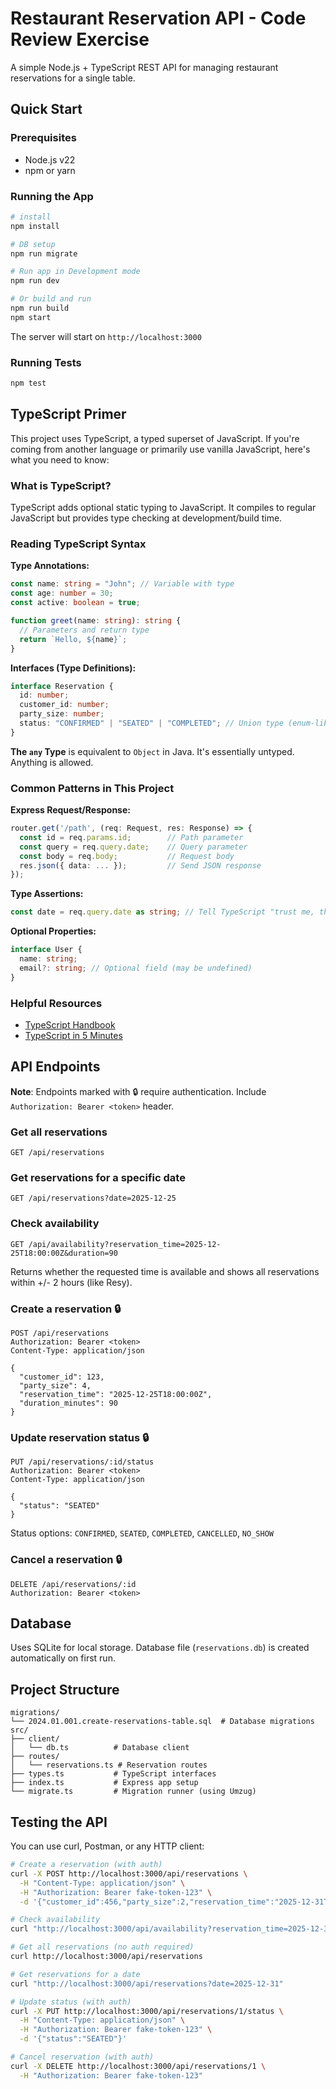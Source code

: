 # Restaurant Reservation API - Code Review Exercise

A simple Node.js + TypeScript REST API for managing restaurant reservations for a single table.

## Quick Start

### Prerequisites

- Node.js v22
- npm or yarn

### Running the App

```bash
# install
npm install

# DB setup
npm run migrate

# Run app in Development mode
npm run dev

# Or build and run
npm run build
npm start
```

The server will start on `http://localhost:3000`

### Running Tests

```bash
npm test
```

## TypeScript Primer

This project uses TypeScript, a typed superset of JavaScript. If you're coming from another language or primarily use vanilla JavaScript, here's what you need to know:

### What is TypeScript?

TypeScript adds optional static typing to JavaScript. It compiles to regular JavaScript but provides type checking at development/build time.

### Reading TypeScript Syntax

**Type Annotations:**

```typescript
const name: string = "John"; // Variable with type
const age: number = 30;
const active: boolean = true;

function greet(name: string): string {
  // Parameters and return type
  return `Hello, ${name}`;
}
```

**Interfaces (Type Definitions):**

```typescript
interface Reservation {
  id: number;
  customer_id: number;
  party_size: number;
  status: "CONFIRMED" | "SEATED" | "COMPLETED"; // Union type (enum-like)
}
```

**The `any` Type** is equivalent to `Object` in Java. It's essentially untyped. Anything is allowed.

### Common Patterns in This Project

**Express Request/Response:**

```typescript
router.get('/path', (req: Request, res: Response) => {
  const id = req.params.id;        // Path parameter
  const query = req.query.date;    // Query parameter
  const body = req.body;           // Request body
  res.json({ data: ... });         // Send JSON response
});
```

**Type Assertions:**

```typescript
const date = req.query.date as string; // Tell TypeScript "trust me, this is a string"
```

**Optional Properties:**

```typescript
interface User {
  name: string;
  email?: string; // Optional field (may be undefined)
}
```

### Helpful Resources

- [TypeScript Handbook](https://www.typescriptlang.org/docs/handbook/intro.html)
- [TypeScript in 5 Minutes](https://www.typescriptlang.org/docs/handbook/typescript-in-5-minutes.html)

## API Endpoints

**Note**: Endpoints marked with 🔒 require authentication. Include `Authorization: Bearer <token>` header.

### Get all reservations

```
GET /api/reservations
```

### Get reservations for a specific date

```
GET /api/reservations?date=2025-12-25
```

### Check availability

```
GET /api/availability?reservation_time=2025-12-25T18:00:00Z&duration=90
```

Returns whether the requested time is available and shows all reservations within +/- 2 hours (like Resy).

### Create a reservation 🔒

```
POST /api/reservations
Authorization: Bearer <token>
Content-Type: application/json

{
  "customer_id": 123,
  "party_size": 4,
  "reservation_time": "2025-12-25T18:00:00Z",
  "duration_minutes": 90
}
```

### Update reservation status 🔒

```
PUT /api/reservations/:id/status
Authorization: Bearer <token>
Content-Type: application/json

{
  "status": "SEATED"
}
```

Status options: `CONFIRMED`, `SEATED`, `COMPLETED`, `CANCELLED`, `NO_SHOW`

### Cancel a reservation 🔒

```
DELETE /api/reservations/:id
Authorization: Bearer <token>
```

## Database

Uses SQLite for local storage. Database file (`reservations.db`) is created automatically on first run.

## Project Structure

```
migrations/
└── 2024.01.001.create-reservations-table.sql  # Database migrations
src/
├── client/
│   └── db.ts          # Database client
├── routes/
│   └── reservations.ts # Reservation routes
├── types.ts           # TypeScript interfaces
├── index.ts           # Express app setup
└── migrate.ts         # Migration runner (using Umzug)
```

## Testing the API

You can use curl, Postman, or any HTTP client:

```bash
# Create a reservation (with auth)
curl -X POST http://localhost:3000/api/reservations \
  -H "Content-Type: application/json" \
  -H "Authorization: Bearer fake-token-123" \
  -d '{"customer_id":456,"party_size":2,"reservation_time":"2025-12-31T19:00:00Z"}'

# Check availability
curl "http://localhost:3000/api/availability?reservation_time=2025-12-31T19:00:00Z&duration=90"

# Get all reservations (no auth required)
curl http://localhost:3000/api/reservations

# Get reservations for a date
curl "http://localhost:3000/api/reservations?date=2025-12-31"

# Update status (with auth)
curl -X PUT http://localhost:3000/api/reservations/1/status \
  -H "Content-Type: application/json" \
  -H "Authorization: Bearer fake-token-123" \
  -d '{"status":"SEATED"}'

# Cancel reservation (with auth)
curl -X DELETE http://localhost:3000/api/reservations/1 \
  -H "Authorization: Bearer fake-token-123"
```
